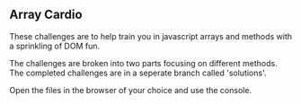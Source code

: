 ## Array Cardio

These challenges are to help train you in javascript arrays and methods with a sprinkling of DOM fun.

The challenges are broken into two parts focusing on different methods. The completed challenges are in a seperate branch called 'solutions'. 

Open the files in the browser of your choice and use the console.